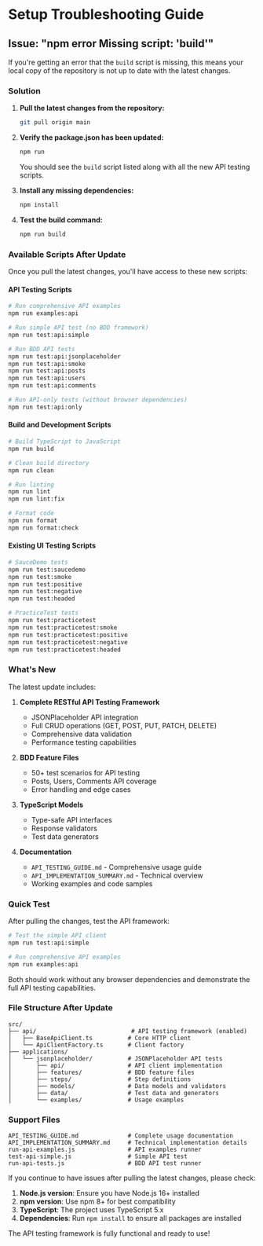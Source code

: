 # Setup Troubleshooting Guide

## Issue: "npm error Missing script: 'build'"

If you're getting an error that the `build` script is missing, this means your local copy of the repository is not up to date with the latest changes.

### Solution

1. **Pull the latest changes from the repository:**
   ```bash
   git pull origin main
   ```

2. **Verify the package.json has been updated:**
   ```bash
   npm run
   ```
   You should see the `build` script listed along with all the new API testing scripts.

3. **Install any missing dependencies:**
   ```bash
   npm install
   ```

4. **Test the build command:**
   ```bash
   npm run build
   ```

### Available Scripts After Update

Once you pull the latest changes, you'll have access to these new scripts:

#### API Testing Scripts
```bash
# Run comprehensive API examples
npm run examples:api

# Run simple API test (no BDD framework)
npm run test:api:simple

# Run BDD API tests
npm run test:api:jsonplaceholder
npm run test:api:smoke
npm run test:api:posts
npm run test:api:users
npm run test:api:comments

# Run API-only tests (without browser dependencies)
npm run test:api:only
```

#### Build and Development Scripts
```bash
# Build TypeScript to JavaScript
npm run build

# Clean build directory
npm run clean

# Run linting
npm run lint
npm run lint:fix

# Format code
npm run format
npm run format:check
```

#### Existing UI Testing Scripts
```bash
# SauceDemo tests
npm run test:saucedemo
npm run test:smoke
npm run test:positive
npm run test:negative
npm run test:headed

# PracticeTest tests
npm run test:practicetest
npm run test:practicetest:smoke
npm run test:practicetest:positive
npm run test:practicetest:negative
npm run test:practicetest:headed
```

### What's New

The latest update includes:

1. **Complete RESTful API Testing Framework**
   - JSONPlaceholder API integration
   - Full CRUD operations (GET, POST, PUT, PATCH, DELETE)
   - Comprehensive data validation
   - Performance testing capabilities

2. **BDD Feature Files**
   - 50+ test scenarios for API testing
   - Posts, Users, Comments API coverage
   - Error handling and edge cases

3. **TypeScript Models**
   - Type-safe API interfaces
   - Response validators
   - Test data generators

4. **Documentation**
   - `API_TESTING_GUIDE.md` - Comprehensive usage guide
   - `API_IMPLEMENTATION_SUMMARY.md` - Technical overview
   - Working examples and code samples

### Quick Test

After pulling the changes, test the API framework:

```bash
# Test the simple API client
npm run test:api:simple

# Run comprehensive API examples
npm run examples:api
```

Both should work without any browser dependencies and demonstrate the full API testing capabilities.

### File Structure After Update

```
src/
├── api/                           # API testing framework (enabled)
│   ├── BaseApiClient.ts          # Core HTTP client
│   └── ApiClientFactory.ts       # Client factory
├── applications/
│   └── jsonplaceholder/          # JSONPlaceholder API tests
│       ├── api/                  # API client implementation
│       ├── features/             # BDD feature files
│       ├── steps/                # Step definitions
│       ├── models/               # Data models and validators
│       ├── data/                 # Test data and generators
│       └── examples/             # Usage examples
```

### Support Files

```
API_TESTING_GUIDE.md              # Complete usage documentation
API_IMPLEMENTATION_SUMMARY.md     # Technical implementation details
run-api-examples.js               # API examples runner
test-api-simple.js                # Simple API test
run-api-tests.js                  # BDD API test runner
```

If you continue to have issues after pulling the latest changes, please check:

1. **Node.js version**: Ensure you have Node.js 16+ installed
2. **npm version**: Use npm 8+ for best compatibility
3. **TypeScript**: The project uses TypeScript 5.x
4. **Dependencies**: Run `npm install` to ensure all packages are installed

The API testing framework is fully functional and ready to use!